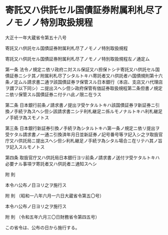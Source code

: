 # 寄託又ハ供託セル国債証券附属利札尽了ノモノノ特別取扱規程

大正十一年大蔵省令第五十八号

寄託又ハ供託セル国債証券附属利札尽了ノモノノ特別取扱規程

寄託又ハ供託セル国債証券附属利札尽了ノモノノ特別取扱規程左ノ通定ム

第一条 法令ノ規定ニ依リ政府ニ対スル保証又ハ担保トシテ寄託又ハ供託セル国債証券ニシテ其ノ附属利札尽了シタルトキハ寄託者又ハ供託者ハ国債規則第十六条ノ定ムル請求書二通ヲ該国債証券ヲ保管スル日本銀行（本店、支店又ハ代理店ヲ謂フ以下同シ）ニ提出スヘシ但シ政府保管有価証券取扱規程第二条但書ノ規定ニ依リ保管スル国債証券ニ付テハ此ノ限ニ在ラス

第二条 日本銀行前条ノ請求書ノ提出ヲ受ケタルトキハ該国債証券ヲ新証券ニ引換ノ手続ヲ為スヘシ但シ該請求書ニシテ利札継足ニ係ルモノナルトキハ利札継足ノ手続ヲ為スモノトス

第三条 日本銀行新証券引換ノ手続ヲ為シタルトキハ第一条ノ規定ニ依リ提出ヲ受ケタル請求書ノ一通ニ引換済年月日並新証券ノ記号番号等ヲ記入シ之ヲ取扱官庁又ハ供託局ニ提出スヘシ但シ利札継足ノ手続ヲ為シタル場合ニ在リテハ其ノ旨ヲ記入スルモノトス

第四条 取扱官庁又ハ供託局日本銀行ヨリ前条ノ請求書ノ送付ヲ受ケタルトキハ必要ナル事項ヲ寄託者又ハ供託者ニ通知スヘシ

附 則

本令ハ公布ノ日ヨリ之ヲ施行ス

附 則 （昭和一八年六月一六日大蔵省令第五〇号）

本令ハ公布ノ日ヨリ之ヲ施行ス

附 則 （令和五年六月三〇日財務省令第四五号）

この省令は、公布の日から施行する。
